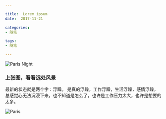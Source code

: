 ```yaml
---

title:  Lorem ipsum
date:  2017-11-21

categories:
- 随笔

tags:
- 随笔

---
```


![Paris Night](https://upload.wikimedia.org/wikipedia/commons/e/e6/Paris_Night.jpg)

<!--more-->

### 上张图，看看远处风景

最新的状态就是两个字：浮躁。
是真的浮躁，工作浮躁，生活浮躁，感情浮躁，总感觉心无法沉浸下来，也不知道是怎么了，也许是工作压力太大，也许是想要的太多。

![Paris](https://upload.wikimedia.org/wikipedia/commons/thumb/3/3b/Paris-pano-wladyslaw.jpg/2880px-Paris-pano-wladyslaw.jpg)




